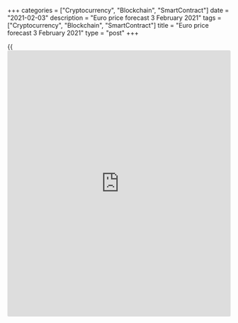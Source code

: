 +++
categories = ["Cryptocurrency", "Blockchain", "SmartContract"]
date = "2021-02-03"
description = "Euro price forecast 3 February 2021"
tags = ["Cryptocurrency", "Blockchain", "SmartContract"]
title = "Euro price forecast 3 February 2021"
type = "post"
+++

{{<iframe id="large-banner" src="https://www.bounty.group/#slide=2.0" width="100%" height="600" scrolling="no" style="border: 0px solid rgb(216, 221, 230); border-radius: 3px;">}}

2021-02-03

2021-02-03

Euro got away with a black eye. Forecast as of 03.02.2021Dmitri
Demidenko

Forecasts are good for breakfast but bad for dinner. Gloomy outlook
suggested for the euro area and the euro may eventually play into the
hands of [EURUSD][1] bulls. Let us discuss the Forex outlook and make up
a trading plan.

## Weekly euro fundamental forecast

Central banks’ presidents, current or former, are essential players in
the game of world politics. For instance, Janet Yellen is appointed as
US Treasury secretary. Or Italy’s head of state, President Sergio
Mattarella,  asks Mario Draghi to settle down the country's political
crisis. President Mattarella invited Draghi after Italy’s left-leaning
coalition government broke down and couldn’t put back together again.
Mario Draghi saved the euro, but can he save Rome?

All of Europe has a stake in Italy’s economic fortunes, given its
teetering national debt and its electorate’s mixed feelings lately about
the European Union and the euro. Germany and other EU members agreed to
support a massive European recovery fund largely to prevent Italy from
sliding into a deep crisis. Italy’s economy contracted by nearly 9% in
2020, which is one of the deepest recessions in the eurozone.

### Euro-area economy in Q4 2020

 _Source_ _: Bloomberg_

If we look at the economic state, the situation for the [EURUSD][1]
bulls is close to despair. In 2020, the euro-area GDP contracted by
6.8%, which is much worse than a 3.5% decline in the USA. By contrast,
China’s economy expanded by 2.3%. The IMF expects that the euro-area
economy in 2021 will be 3.3% less than in late 2019. The US GDP, on the
contrary, will be 1.5% up. Based on the current vaccination rate, the UK
will inoculate 60% of the population by June, the USA – by October,
France and Italy – by summer 2022, Germany and Italy – by 2023.

After all, forecasts are good for breakfast but bad for dinner. Reuters
experts expected the euro-area economy to contract by 1.2% in the fourth
quarter (ECB suggested a 2.2% decline), but the GDP was just 0.7% down.
Germany and Spain surprised by the GDP growth, and Bloomberg analysts
say that the eurozone recession in the first quarter won’t be as severe
as it was earlier expected (4%). The eurozone economy adjusts to
pandemic and lockdowns, the GDP downturn is not as deep as it was in
April-June (11.7%), so the euro-area economy got away with a black eye.

History knows many examples when pessimistic forecasts, in fact,
supported the currency. For instance, at the end of 2016, few believed
that the eurozone would outpace the United States in [terms](https://www.fintechee.com/terms/) of economic
growth the next year, and it did so in 2017, which led to a 14% rise in
[EURUSD][1]. Let's not forget that the euro-area and China’s economies
are related: the better is China’s economic performance, the better is
for the export-led eurozone and the euro. German Chancellor Angela
Merkel promised to vaccinate every German by the end of summer, which
should encourage the euro buyers.

### Weekly [EURUSD][1] trading plan

I do not recommend catching falling daggers. The excessive market
pessimism suggests that the euro is undervalued, and the bulls can still
restore the uptrend. One could consider buy trades if the [EURUSD][1]
goes up above 1.208. Level 1.195 may not stop the bears. Meanwhile, hold
down the short trades entered [in late January][2] but be ready to turn
up at any moment.



## Price chart of EURUSD in real time mode

The content of this article reflects the author’s opinion and does not
necessarily reflect the official position of LiteForex. The material
published on this page is provided for informational purposes only and
should not be considered as the provision of investment advice for the
purposes of Directive 2004/39/EC.

Rate this article:

{{value}}

( {{count}} {{title}} )

   1. my.liteforex.com/trading/chart?symbol=EURUSD&returnUrl=true
   2. www.liteforex.com/blog/analysts-opinions/the-fed-failed-mission-eurusd-forecast-as-of-28012021/